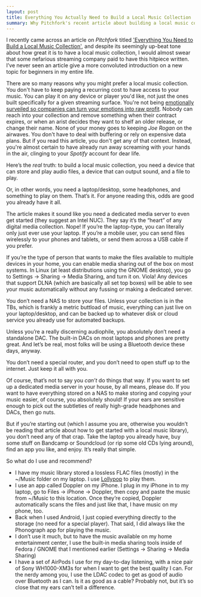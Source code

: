 ```yaml
---
layout: post
title: Everything You Actually Need to Build a Local Music Collection
summary: Why Pitchfork's recent article about building a local music collection does a disservice to those actually wanting to build a music collection.
---
```


I recently came across an article on _Pitchfork_ titled ['Everything You Need to Build a Local Music Collection'](https://pitchfork.com/features/article/everything-you-need-to-build-your-own-digital-music-collection/), and despite its seemingly up-beat tone about how great it is to have a local music collection, I would almost swear that some nefarious streaming company paid to have this hitpiece written. I’ve never seen an article give a more convoluted introduction on a new topic for beginners in my entire life.

There are so many reasons why you might prefer a local music collection. You don't have to keep paying a recurring cost to have access to your music. You can play it on any device or player you'd like, not just the ones built specifically for a given streaming surface. You're not being [emotionally surveiled so companies can turn your emotions into raw profit](https://thebaffler.com/downstream/big-mood-machine-pelly). Nobody can reach into your collection and remove something when their contract expires, or when an arist decides they want to shelf an older release, or change their name. None of your money goes to keeping _Joe Rogan_ on the airwaves. You don't have to deal with buffering or rely on expensive data plans. But if you read this article, you don't get any of that context. Instead, you're almost certain to have already run away screaming with your hands in the air, clinging to your _Spotify_ account for dear life.

Here’s the _real_ truth: to build a local music collection, you need a device that can store and play audio files, a device that can output sound, and a file to play.

Or, in other words, you need a laptop/desktop, some headphones, and something to play on them. That’s it. For anyone reading this, odds are good you already have it all.

The article makes it sound like you need a dedicated media server to even get started (they suggest an Intel NUC). They say it’s the “heart” of any digital media collection. Nope! If you’re the laptop-type, you can literally only just ever use your laptop. If you’re a mobile user, you can send files wirelessly to your phones and tablets, or send them across a USB cable if you prefer. 

If you’re the type of person that wants to make the files available to multiple devices in your home, you can enable media sharing out of the box on most systems. In Linux (at least distributions using the GNOME desktop), you go to Settings → Sharing → Media Sharing, and turn it on. Viola! Any devices that support DLNA (which are basically all set top boxes) will be able to see your music automatically without any fussing or making a dedicated server.

You don’t need a NAS to store your files. Unless your collection is in the TBs, which is frankly a metric buttload of music, everything can just live on your laptop/desktop, and can be backed up to whatever disk or cloud service you already use for automated backups.

Unless you’re a really discerning audiophile, you absolutely don’t need a standalone DAC. The built-in DACs on most laptops and phones are pretty great. And let’s be real, most folks will be using a Bluetooth device these days, anyway.

You don’t need a special router, and you don’t need to open stuff up to the internet. Just keep it all with you.

Of course, that’s not to say you *can’t* do things that way. If you want to set up a dedicated media server in your house, by all means, please do. If you want to have everything stored on a NAS to make storing and copying your music easier, of course, you absolutely should! If your ears are sensitive enough to pick out the subtleties of really high-grade headphones and DACs, then go nuts.

But if you’re starting out (which I assume you are, otherwise you wouldn’t be reading that article about how to get started with a local music library), you don’t need any of that crap. Take the laptop you already have, buy some stuff on Bandcamp or Soundcloud (or rip some old CDs lying around), find an app you like, and enjoy. It’s really that simple.

So what do I use and recommend? 

- I have my music library stored a lossless FLAC files (mostly) in the ~/Music folder on my laptop. I use [Lollypop]([https://flathub.org/apps/details/org.gnome.Lollypop](https://flathub.org/apps/details/org.gnome.Lollypop)) to play them.
- I use an app called Doppler on my iPhone. I plug in my iPhone in to my laptop, go to Files → iPhone → Doppler, then copy and paste the music from ~/Music to this location. Once they’re copied, Doppler automatically scans the files and just like that, I have music on my phone, too.
- Back when I used Android, I just copied everything directly to the storage (no need for a special player). That said, I did always like the Phonograph app for playing the music.
- I don’t use it much, but to have the music available on my home entertainment center, I use the built-in media sharing tools inside of Fedora / GNOME that I mentioned earlier (Settings → Sharing → Media Sharing)
- I have a set of AirPods I use for my day-to-day listening, with a nice pair of Sony WH1000-XM3s for when I want to get the best quality I can. For the nerdy among you, I use the LDAC codec to get as good of audio over Bluetooth as I can. Is it as good as a cable? Probably not, but it’s so close that my ears can’t tell a difference.
